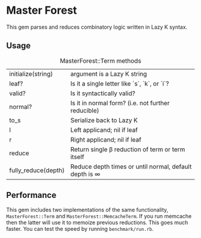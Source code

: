 # Master Forest

This gem parses and reduces combinatory logic written in Lazy K syntax.

## Usage

<table>
  <caption>MasterForest::Term methods</caption>
  <tbody>
  <tr><td>initialize(string)</td>  <td>argument is a Lazy K string</td></tr>
  <tr><td>leaf?</td>               <td>Is it a single letter like `s`, `k`, or `i`?</td></tr>
  <tr><td>valid?</td>              <td>Is it syntactically valid?</td></tr>
  <tr><td>normal?</td>             <td>Is it in normal form? (i.e. not further reducible)</td></tr>
  <tr><td>to_s</td>                <td>Serialize back to Lazy K</td></tr>
  <tr><td>l</td>                   <td>Left applicand; nil if leaf</td></tr>
  <tr><td>r</td>                   <td>Right applicand; nil if leaf</td></tr>
  <tr><td>reduce</td>              <td>Return single β reduction of term or term itself</td></tr>
  <tr><td>fully_reduce(depth)</td> <td>Reduce depth times or until normal, default depth is ∞</td></tr>
  </tbody>
</table>

## Performance

This gem includes two implementations of the same functionality,
`MasterForest::Term` and `MasterForest::MemcacheTerm`. If you
run memcache then the latter will use it to memoize previous
reductions. This goes much faster. You can test the speed by running
`benchmark/run.rb`.
